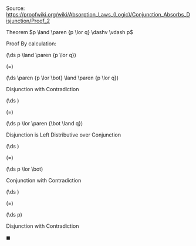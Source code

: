 # 

Source: https://proofwiki.org/wiki/Absorption_Laws_(Logic)/Conjunction_Absorbs_Disjunction/Proof_2

Theorem
$p \land \paren {p \lor q} \dashv \vdash p$


Proof
By calculation:














\(\ds p \land \paren {p \lor q}\)

\(=\)







\(\ds \paren {p \lor \bot} \land \paren {p \lor q}\)





Disjunction with Contradiction














\(\ds \)

\(=\)







\(\ds p \lor \paren {\bot \land q}\)





Disjunction is Left Distributive over Conjunction














\(\ds \)

\(=\)







\(\ds p \lor \bot\)





Conjunction with Contradiction














\(\ds \)

\(=\)







\(\ds p\)





Disjunction with Contradiction



$\blacksquare$





